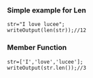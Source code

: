 ### Simple example for Len

```luceescript+trycf
str="I love lucee";
writeOutput(len(str));//12
``` 

### Member Function

```luceescript+trycf
str=['I','love','lucee'];
writeOutput(str.len());//3
```
